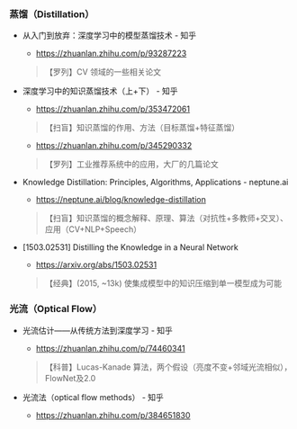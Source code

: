 ### 蒸馏（Distillation）
* 从入门到放弃：深度学习中的模型蒸馏技术 - 知乎
  * https://zhuanlan.zhihu.com/p/93287223
  > 【罗列】CV 领域的一些相关论文

* 深度学习中的知识蒸馏技术（上+下） - 知乎
  * https://zhuanlan.zhihu.com/p/353472061
  > 【扫盲】知识蒸馏的作用、方法（目标蒸馏+特征蒸馏）
  * https://zhuanlan.zhihu.com/p/345290332
  > 【罗列】工业推荐系统中的应用，大厂的几篇论文

* Knowledge Distillation: Principles, Algorithms, Applications - neptune.ai
  * https://neptune.ai/blog/knowledge-distillation
  > 【扫盲】知识蒸馏的概念解释、原理、算法（对抗性+多教师+交叉）、应用（CV+NLP+Speech）

* [1503.02531] Distilling the Knowledge in a Neural Network
  * https://arxiv.org/abs/1503.02531
  > 【经典】(2015, ~13k) 使集成模型中的知识压缩到单一模型成为可能

### 光流（Optical Flow）
* 光流估计——从传统方法到深度学习 - 知乎
  * https://zhuanlan.zhihu.com/p/74460341
  > 【科普】Lucas-Kanade 算法，两个假设（亮度不变+邻域光流相似），FlowNet及2.0

* 光流法（optical flow methods） - 知乎
  * https://zhuanlan.zhihu.com/p/384651830